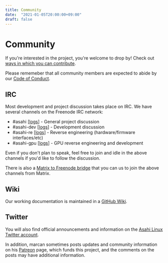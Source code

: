 ```yaml
---
title: Community
date:  "2021-01-05T20:00:00+09:00"
draft: false
---
```


# Community

If you're interested in the project, you're welcome to drop by!  Check out [ways in which you can contribute](/contribute).

Please rememeber that all community members are expected to abide by our [Code of Conduct](/code-of-conduct).

## IRC

Most development and project discussion takes place on IRC. We have several channels on the Freenode IRC network:

* #asahi [[logs](https://freenode.irclog.whitequark.org/asahi)] - General project discussion
* #asahi-dev [[logs](https://freenode.irclog.whitequark.org/asahi-dev)] - Development discussion
* #asahi-re [[logs](https://freenode.irclog.whitequark.org/asahi-re)] - Reverse engineering (hardware/firmware interfaces/etc)
* #asahi-gpu [[logs](https://freenode.irclog.whitequark.org/asahi-gpu)] - GPU reverse engineering and development

Even if you don't plan to speak, feel free to join and idle in the above channels if you'd like to follow the discussion.

There is also a [Matrix to Freenode bridge](https://matrix.org/blog/2015/06/22/the-matrix-org-irc-bridge-now-bridges-all-of-freenode) that you can us to join the above channels from Matrix.

## Wiki

Our working documentation is maintained in a [GitHub Wiki](https://github.com/AsahiLinux/docs/wiki/).

## Twitter

You will also find official announcements and information on the [Asahi Linux Twitter account](https://twitter.com/AsahiLinux).

In addition, marcan sometimes posts updates and community information on his [Patreon](https://patreon.com/marcan) page, which funds this project, and the comments on the posts may have additional information.

